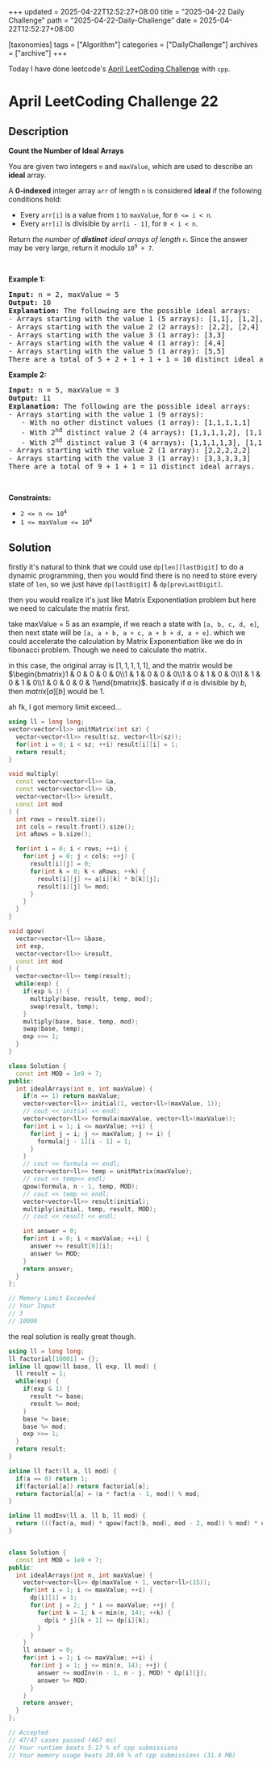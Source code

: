 +++
updated = 2025-04-22T12:52:27+08:00
title = "2025-04-22 Daily Challenge"
path = "2025-04-22-Daily-Challenge"
date = 2025-04-22T12:52:27+08:00

[taxonomies]
tags = ["Algorithm"]
categories = ["DailyChallenge"]
archives = ["archive"]
+++

Today I have done leetcode's [April LeetCoding Challenge](https://leetcode.com/problems/count-the-number-of-ideal-arrays/) with `cpp`.

<!-- more -->

# April LeetCoding Challenge 22

## Description

**Count the Number of Ideal Arrays**

<p>You are given two integers <code>n</code> and <code>maxValue</code>, which are used to describe an <strong>ideal</strong> array.</p>

<p>A <strong>0-indexed</strong> integer array <code>arr</code> of length <code>n</code> is considered <strong>ideal</strong> if the following conditions hold:</p>

<ul>
	<li>Every <code>arr[i]</code> is a value from <code>1</code> to <code>maxValue</code>, for <code>0 &lt;= i &lt; n</code>.</li>
	<li>Every <code>arr[i]</code> is divisible by <code>arr[i - 1]</code>, for <code>0 &lt; i &lt; n</code>.</li>
</ul>

<p>Return <em>the number of <strong>distinct</strong> ideal arrays of length </em><code>n</code>. Since the answer may be very large, return it modulo <code>10<sup>9</sup> + 7</code>.</p>

<p>&nbsp;</p>
<p><strong class="example">Example 1:</strong></p>

<pre>
<strong>Input:</strong> n = 2, maxValue = 5
<strong>Output:</strong> 10
<strong>Explanation:</strong> The following are the possible ideal arrays:
- Arrays starting with the value 1 (5 arrays): [1,1], [1,2], [1,3], [1,4], [1,5]
- Arrays starting with the value 2 (2 arrays): [2,2], [2,4]
- Arrays starting with the value 3 (1 array): [3,3]
- Arrays starting with the value 4 (1 array): [4,4]
- Arrays starting with the value 5 (1 array): [5,5]
There are a total of 5 + 2 + 1 + 1 + 1 = 10 distinct ideal arrays.
</pre>

<p><strong class="example">Example 2:</strong></p>

<pre>
<strong>Input:</strong> n = 5, maxValue = 3
<strong>Output:</strong> 11
<strong>Explanation:</strong> The following are the possible ideal arrays:
- Arrays starting with the value 1 (9 arrays): 
   - With no other distinct values (1 array): [1,1,1,1,1] 
   - With 2<sup>nd</sup> distinct value 2 (4 arrays): [1,1,1,1,2], [1,1,1,2,2], [1,1,2,2,2], [1,2,2,2,2]
   - With 2<sup>nd</sup> distinct value 3 (4 arrays): [1,1,1,1,3], [1,1,1,3,3], [1,1,3,3,3], [1,3,3,3,3]
- Arrays starting with the value 2 (1 array): [2,2,2,2,2]
- Arrays starting with the value 3 (1 array): [3,3,3,3,3]
There are a total of 9 + 1 + 1 = 11 distinct ideal arrays.
</pre>

<p>&nbsp;</p>
<p><strong>Constraints:</strong></p>

<ul>
	<li><code>2 &lt;= n &lt;= 10<sup>4</sup></code></li>
	<li><code>1 &lt;= maxValue &lt;= 10<sup>4</sup></code></li>
</ul>


## Solution

firstly it's natural to think that we could use `dp[len][lastDigit]` to do a dynamic programming, then you would find there is no need to store every state of `len`, so we just have `dp[lastDigit]` & `dp[prevLastDigit]`.

then you would realize it's just like Matrix Exponentiation problem but here we need to calculate the matrix first.

take maxValue = 5 as an example, if we reach a state with `[a, b, c, d, e]`, then next state will be `[a, a + b, a + c, a + b + d, a + e]`. which we could accelerate the calculation by Matrix Exponentiation like we do in fibonacci problem. Though we need to calculate the matrix.

in this case, the original array is $[1, 1, 1, 1, 1]$, and the matrix would be $\begin{bmatrix}1 & 0 & 0 & 0 & 0\\1 & 1 & 0 & 0 & 0\\1 & 0 & 1 & 0 & 0\\1 & 1 & 0 & 1 & 0\\1 & 0 & 0 & 0 & 1\end{bmatrix}$. basically if $a$ is divisible by $b$, then $matrix[a][b]$ would be $1$.

ah fk, I got memory limit exceed...

``` cpp
using ll = long long;
vector<vector<ll>> unitMatrix(int sz) {
  vector<vector<ll>> result(sz, vector<ll>(sz));
  for(int i = 0; i < sz; ++i) result[i][i] = 1;
  return result;
}

void multiply(
  const vector<vector<ll>> &a,
  const vector<vector<ll>> &b,
  vector<vector<ll>> &result,
  const int mod
) {
  int rows = result.size();
  int cols = result.front().size();
  int aRows = b.size();

  for(int i = 0; i < rows; ++i) {
    for(int j = 0; j < cols; ++j) {
      result[i][j] = 0;
      for(int k = 0; k < aRows; ++k) {
        result[i][j] += a[i][k] * b[k][j];
        result[i][j] %= mod;
      }
    }
  }
}

void qpow(
  vector<vector<ll>> &base,
  int exp,
  vector<vector<ll>> &result,
  const int mod
) {
  vector<vector<ll>> temp(result);
  while(exp) {
    if(exp & 1) {
      multiply(base, result, temp, mod);
      swap(result, temp);
    }
    multiply(base, base, temp, mod);
    swap(base, temp);
    exp >>= 1;
  }
}

class Solution {
  const int MOD = 1e9 + 7;
public:
  int idealArrays(int n, int maxValue) {
    if(n == 1) return maxValue;
    vector<vector<ll>> initial(1, vector<ll>(maxValue, 1));
    // cout << initial << endl;
    vector<vector<ll>> formula(maxValue, vector<ll>(maxValue));
    for(int i = 1; i <= maxValue; ++i) {
      for(int j = i; j <= maxValue; j += i) {
        formula[j - 1][i - 1] = 1;
      }
    }
    // cout << formula << endl;
    vector<vector<ll>> temp = unitMatrix(maxValue);
    // cout << temp<< endl;
    qpow(formula, n - 1, temp, MOD);
    // cout << temp << endl;
    vector<vector<ll>> result(initial);
    multiply(initial, temp, result, MOD);
    // cout << result << endl;

    int answer = 0;
    for(int i = 0; i < maxValue; ++i) {
      answer += result[0][i];
      answer %= MOD;
    }
    return answer;
  }
};

// Memory Limit Exceeded
// Your Input
// 3
// 10000
```

the real solution is really great though.

``` cpp
using ll = long long;
ll factorial[10001] = {};
inline ll qpow(ll base, ll exp, ll mod) {
  ll result = 1;
  while(exp) {
    if(exp & 1) {
      result *= base;
      result %= mod;
    }
    base *= base;
    base %= mod;
    exp >>= 1;
  }
  return result;
}

inline ll fact(ll a, ll mod) {
  if(a == 0) return 1;
  if(factorial[a]) return factorial[a];
  return factorial[a] = (a * fact(a - 1, mod)) % mod;
}

inline ll modInv(ll a, ll b, ll mod) {
  return (((fact(a, mod) * qpow(fact(b, mod), mod - 2, mod)) % mod) * qpow(fact(a - b, mod), mod - 2, mod)) % mod;
}


class Solution {
  const int MOD = 1e9 + 7;
public:
  int idealArrays(int n, int maxValue) {
    vector<vector<ll>> dp(maxValue + 1, vector<ll>(15));
    for(int i = 1; i <= maxValue; ++i) {
      dp[i][1] = 1;
      for(int j = 2; j * i <= maxValue; ++j) {
        for(int k = 1; k < min(n, 14); ++k) {
          dp[i * j][k + 1] += dp[i][k];
        }
      }
    }
    ll answer = 0;
    for(int i = 1; i <= maxValue; ++i) {
      for(int j = 1; j <= min(n, 14); ++j) {
        answer += modInv(n - 1, n - j, MOD) * dp[i][j];
        answer %= MOD;
      }
    }
    return answer;
  }
};

// Accepted
// 47/47 cases passed (467 ms)
// Your runtime beats 5.17 % of cpp submissions
// Your memory usage beats 20.69 % of cpp submissions (31.4 MB)
```
